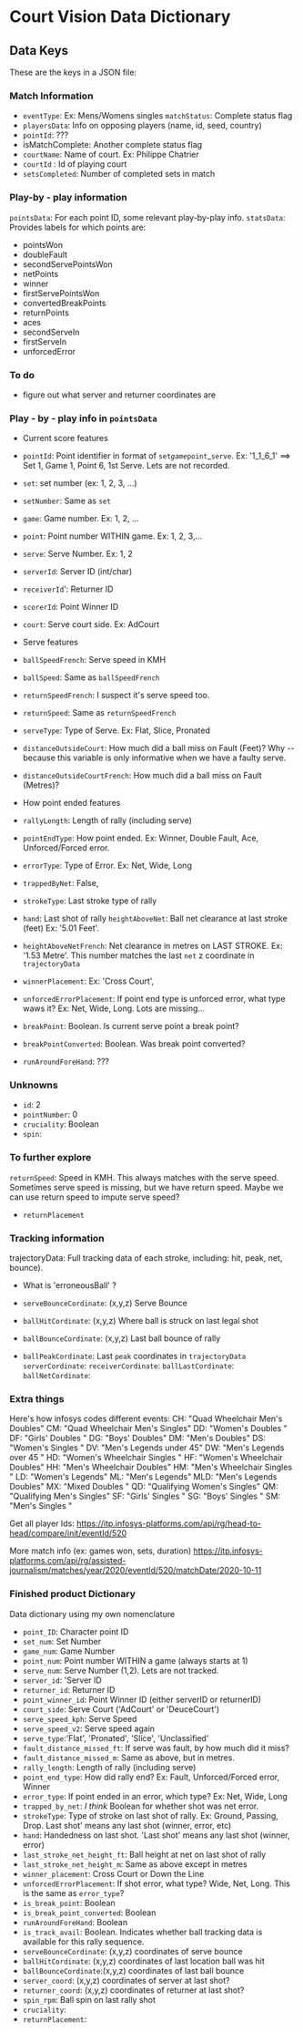 # Court Vision Data Dictionary


## Data Keys

These are the keys in a JSON file:


### Match Information

* `eventType`: Ex: Mens/Womens singles
`matchStatus`: Complete status flag
* `playersData`: Info on opposing players (name, id, seed, country)
* `pointId`: ???
* isMatchComplete: Another complete status flag
* `courtName`: Name of court. Ex: Philippe Chatrier
* `courtId` : Id of playing court
* `setsCompleted`: Number of completed sets in match


### Play-by - play information 
`pointsData`: For each point ID, some relevant play-by-play info.
`statsData`: Provides labels for which points are:

* pointsWon
* doubleFault
* secondServePointsWon
* netPoints
* winner
* firstServePointsWon
* convertedBreakPoints
* returnPoints
* aces
* secondServeIn
* firstServeIn
* unforcedError




### To do

* figure out what server and returner coordinates are

### Play - by - play info in `pointsData`

* Current score features

* `pointId`: Point identifier in format of `set`_`game`_`point`_`serve`. Ex: '1_1_6_1' ==> Set 1, Game 1, Point 6, 1st Serve. Lets are not recorded. 
* `set`: set number (ex: 1, 2, 3, ...)
* `setNumber`: Same as `set`
* `game`: Game number. Ex: 1, 2, ...
* `point`: Point number WITHIN game. Ex: 1, 2, 3,...
* `serve`: Serve Number. Ex: 1, 2

* `serverId`: Server ID (int/char)
* `receiverId`': Returner ID 
* `scorerId`: Point Winner ID 
* `court`: Serve court side. Ex: AdCourt


* Serve features

* `ballSpeedFrench`: Serve speed in KMH 
* `ballSpeed`: Same as `ballSpeedFrench`
* `returnSpeedFrench`: I suspect it's serve speed too.
* `returnSpeed`: Same as `returnSpeedFrench`
* `serveType`: Type of Serve. Ex: Flat, Slice, Pronated
* `distanceOutsideCourt`: How much did a ball miss on Fault (Feet)? Why -- because this variable is only informative when we have a faulty serve.
* `distanceOutsideCourtFrench`: How much did a ball miss on Fault (Metres)?

* How point ended features

* `rallyLength`: Length of rally (including serve)
* `pointEndType`: How point ended. Ex: Winner, Double Fault, Ace, Unforced/Forced error.
* `errorType`: Type of Error. Ex: Net, Wide, Long 
* `trappedByNet`: False,
* `strokeType`: Last stroke type of rally
* `hand`: Last shot of rally
`heightAboveNet`: Ball net clearance at last stroke (feet) Ex: '5.01 Feet'. 
* `heightAboveNetFrench`: Net clearance in metres on LAST STROKE. Ex: '1.53 Metre'. This number matches the last `net` z coordinate in `trajectoryData`
* `winnerPlacement`: Ex: 'Cross Court',
* `unforcedErrorPlacement`: If point end type is unforced error, what type waws it? Ex: Net, Wide, Long. Lots are missing...
* `breakPoint`: Boolean. Is current serve point a break point? 
* `breakPointConverted`: Boolean. Was break point converted? 
* `runAroundForeHand`: ???

### Unknowns 
* `id`: 2
* `pointNumber`: 0
* `cruciality`: Boolean
* `spin`:

### To further explore
`returnSpeed`: Speed in KMH. This always matches with the serve speed.
Sometimes serve speed is missing, but we have return speed. Maybe we can use return speed to impute serve speed?

* `returnPlacement`



### Tracking information

trajectoryData: Full tracking data of each stroke, including: hit, peak, net, bounce).

* What is 'erroneousBall' ?


* `serveBounceCordinate`: (x,y,z) Serve Bounce
* `ballHitCordinate`: (x,y,z) Where ball is struck on last legal shot
* `ballBounceCordinate`: (x,y,z) Last ball bounce of rally
* `ballPeakCordinate`:  Last `peak` coordinates in `trajectoryData`
`serverCordinate`:
`receiverCordinate`:
`ballLastCordinate`:
`ballNetCordinate`:




### Extra things

Here's how infosys codes different events:
CH: "Quad Wheelchair Men's Doubles"
CM: "Quad Wheelchair Men's Singles"
DD: "Women's Doubles "
DF: "Girls' Doubles "
DG: "Boys' Doubles"
DM: "Men's Doubles"
DS: "Women's Singles "
DV: "Men's Legends under 45"
DW: "Men's Legends over 45  "
HD: "Women's Wheelchair Singles "
HF: "Women's Wheelchair Doubles"
HH: "Men's Wheelchair Doubles"
HM: "Men's Wheelchair Singles "
LD: "Women's Legends"
ML: "Men's Legends"
MLD: "Men's Legends Doubles"
MX: "Mixed Doubles "
QD: "Qualifying Women's Singles"
QM: "Qualifying Men's Singles"
SF: "Girls' Singles "
SG: "Boys' Singles "
SM: "Men's Singles "



Get all player Ids:
https://itp.infosys-platforms.com/api/rg/head-to-head/compare/init/eventId/520


More match info (ex: games won, sets, duration)
https://itp.infosys-platforms.com/api/rg/assisted-journalism/matches/year/2020/eventId/520/matchDate/2020-10-11



### Finished product Dictionary

Data dictionary using my own nomenclature


* `point_ID`: Character point ID
* `set_num`: Set Number
* `game_num`: Game Number
* `point_num`: Point number WITHIN a game (always starts at 1)
* `serve_num`: Serve Number (1,2). Lets are not tracked.
* `server_id`: 'Server ID
* `returner_id`: Returner ID
* `point_winner_id`: Point Winner ID (either serverID or returnerID)
* `court_side`: Serve Court ('AdCourt' or 'DeuceCourt')
* `serve_speed_kph`: Serve Speed
* `serve_speed_v2`: Serve speed again
* `serve_type`:'Flat', 'Pronated', 'Slice', 'Unclassified'
* `fault_distance_missed_ft`: If serve was fault, by how much did it miss?
* `fault_distance_missed_m`: Same as above, but in metres.
* `rally_length`: Length of rally (including serve)
* `point_end_type`: How did rally end? Ex: Fault, Unforced/Forced error, Winner
* `error_type`: If point ended in an error, which type? Ex: Net, Wide, Long
* `trapped_by_net`: *I think* Boolean for whether shot was net error.
* `strokeType`: Type of stroke on last shot of rally. Ex: Ground, Passing, Drop. Last shot' means any last shot (winner, error, etc)
* `hand`: Handedness on last shot. 'Last shot' means any last shot (winner, error)
* `last_stroke_net_height_ft`: Ball height at net on last shot of rally
* `last_stroke_net_height_m`: Same as above except in metres
* `winner_placement`: Cross Court or Down the Line
* `unforcedErrorPlacement`: If shot error, what type? Wide, Net, Long. This is the same as `error_type`?
* `is_break_point`: Boolean
* `is_break_point_converted`: Boolean
* `runAroundForeHand`: Boolean
* `is_track_avail`: Boolean. Indicates whether ball tracking data is available for this rally sequence. 
* `serveBounceCordinate`: (x,y,z) coordinates of serve bounce
* `ballHitCordinate`: (x,y,z) coordinates of last location ball was hit
* `ballBounceCordinate`:(x,y,z) coordinates of last ball bounce
* `server_coord`: (x,y,z) coordinates of server at last shot?
* `returner_coord`: (x,y,z) coordinates of returner at last shot?
* `spin_rpm`: Ball spin on last rally shot
* `cruciality`: 
* `returnPlacement`: 
